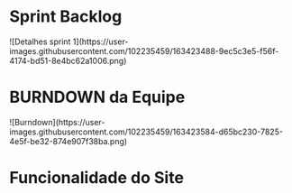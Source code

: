 <H1>Sprint Backlog </H1>
![Detalhes sprint 1](https://user-images.githubusercontent.com/102235459/163423488-9ec5c3e5-f56f-4174-bd51-8e4bc62a1006.png)

<H1>BURNDOWN da Equipe </H1>
![Burndown](https://user-images.githubusercontent.com/102235459/163423584-d65bc230-7825-4e5f-be32-874e907f38ba.png)

<H1> Funcionalidade do Site </h1>
